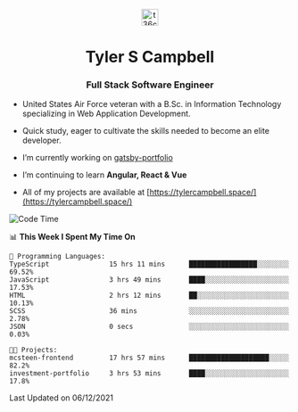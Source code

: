 <p align="center">
<a href="https://www.linkedin.com/in/t36campbell" target="blank"><img align="center" src="https://ik.imagekit.io/t36campbell/Portfolio/linkedin.png.original_m8bbGgPh6.png" alt="t36campbell" height="30" width="30" /></a>
</p>
<h1 align="center">Tyler S Campbell</h1>
<h3 align="center">Full Stack Software Engineer</h3>

* United States Air Force veteran with a B.Sc. in Information Technology specializing in Web Application Development. 

* Quick study, eager to cultivate the skills needed to become an elite developer.

* I’m currently working on [gatsby-portfolio](https://github.com/t36campbell/gatsby-portfolio)

* I’m continuing to learn **Angular, React & Vue**

* All of my projects are available at [https://tylercampbell.space/](https://tylercampbell.space/)

<!--START_SECTION:waka-->
![Code Time](http://img.shields.io/badge/Code%20Time-1%2C256%20hrs%2020%20mins-blue)

📊 **This Week I Spent My Time On** 

```text
💬 Programming Languages: 
TypeScript               15 hrs 11 mins      █████████████████░░░░░░░░   69.52% 
JavaScript               3 hrs 49 mins       ████░░░░░░░░░░░░░░░░░░░░░   17.53% 
HTML                     2 hrs 12 mins       ██░░░░░░░░░░░░░░░░░░░░░░░   10.13% 
SCSS                     36 mins             ░░░░░░░░░░░░░░░░░░░░░░░░░   2.78% 
JSON                     0 secs              ░░░░░░░░░░░░░░░░░░░░░░░░░   0.03%

🐱‍💻 Projects: 
mcsteen-frontend         17 hrs 57 mins      ████████████████████░░░░░   82.2% 
investment-portfolio     3 hrs 53 mins       ████░░░░░░░░░░░░░░░░░░░░░   17.8%

```


 Last Updated on 06/12/2021
<!--END_SECTION:waka-->
